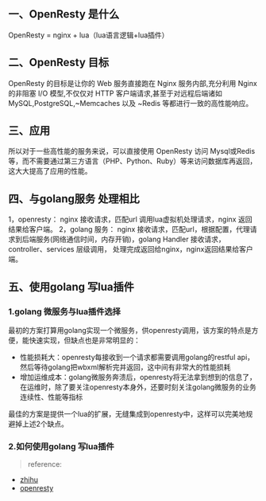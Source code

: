 ## 一、OpenResty 是什么
OpenResty = nginx + lua（lua语言逻辑+lua插件）

## 二、OpenResty 目标
OpenResty 的目标是让你的 Web 服务直接跑在 Nginx 服务内部,充分利用 Nginx 的非阻塞 I/O 模型,不仅仅对 HTTP 客户端请求,甚至于对远程后端诸如 MySQL,PostgreSQL,~Memcaches 以及 ~Redis 等都进行一致的高性能响应。

## 三、应用
所以对于一些高性能的服务来说，可以直接使用 OpenResty 访问 Mysql或Redis等，而不需要通过第三方语言（PHP、Python、Ruby）等来访问数据库再返回，这大大提高了应用的性能。


## 四、与golang服务 处理相比
1，openresty： nginx 接收请求，匹配url 调用lua虚拟机处理请求，nginx 返回结果给客户端。 
2，golang 服务： nginx 接收请求，匹配url，根据配置，代理请求到后端服务(网络通信时间，内存开销)，golang Handler 接收请求，controller、services 层级调用， 处理完成返回给nginx，nginx返回结果给客户端。

## 五、使用golang 写lua插件

### 1.golang 微服务与lua插件选择

最初的方案打算用golang实现一个微服务，供openresty调用，该方案的特点是方便，能快速实现，但缺点也是非常明显的：

* 性能损耗大：openresty每接收到一个请求都需要调用golang的restful api，然后等待golang把wbxml解析完并返回，这中间有非常大的性能损耗
* 增加运维成本：golang微服务奔溃后，openresty将无法拿到想到的信息了，在运维时，除了要关注openresty本身外，还要时刻关注golang微服务的业务连续性、性能等指标

最佳的方案是提供一个lua的扩展，无缝集成到openresty中，这样可以完美地规避掉上述2个缺点。

### 2.如何使用golang 写lua插件



>reference:
* [zhihu](https://zhuanlan.zhihu.com/p/50937409)
* [openresty](http://openresty.org/en/)
